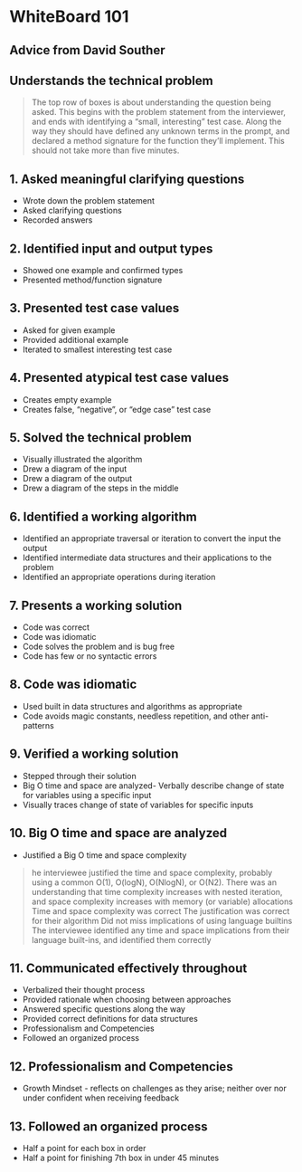 # WhiteBoard 101

## Advice from David Souther

## Understands the technical problem

> The top row of boxes is about understanding the question being asked. This begins with the problem statement from the interviewer, and ends with identifying a “small, interesting” test case. Along the way they should have defined any unknown terms in the prompt, and declared a method signature for the function they’ll implement. This should not take more than five minutes.

## 1. Asked meaningful clarifying questions

- Wrote down the problem statement
- Asked clarifying questions
- Recorded answers

## 2. Identified input and output types

- Showed one example and confirmed types
- Presented method/function signature

## 3. Presented test case values

- Asked for given example
- Provided additional example
- Iterated to smallest interesting test case

## 4. Presented atypical test case values

- Creates empty example
- Creates false, “negative”, or “edge case” test case

## 5. Solved the technical problem

- Visually illustrated the algorithm
- Drew a diagram of the input
- Drew a diagram of the output
- Drew a diagram of the steps in the middle

## 6. Identified a working algorithm

- Identified an appropriate traversal or iteration to convert the input the output
- Identified intermediate data structures and their applications to the problem
- Identified an appropriate operations during iteration

## 7. Presents a working solution

- Code was correct
- Code was idiomatic
- Code solves the problem and is bug free
- Code has few or no syntactic errors

## 8. Code was idiomatic

- Used built in data structures and algorithms as appropriate
- Code avoids magic constants, needless repetition, and other anti-patterns

## 9. Verified a working solution

- Stepped through their solution
- Big O time and space are analyzed- Verbally describe change of state for variables using a specific input
- Visually traces change of state of variables for specific inputs

## 10. Big O time and space are analyzed

- Justified a Big O time and space complexity

> he interviewee justified the time and space complexity, probably using a common O(1), O(logN), O(NlogN), or O(N2). There was an understanding that time complexity increases with nested iteration, and space complexity increases with memory (or variable) allocations
> Time and space complexity was correct
> The justification was correct for their algorithm
> Did not miss implications of using language builtins
> The interviewee identified any time and space implications from their language built-ins, and identified them correctly

## 11. Communicated effectively throughout

- Verbalized their thought process
- Provided rationale when choosing between approaches
- Answered specific questions along the way
- Provided correct definitions for data structures
- Professionalism and Competencies
- Followed an organized process

## 12. Professionalism and Competencies

- Growth Mindset - reflects on challenges as they arise; neither over nor under confident when receiving feedback

## 13. Followed an organized process

- Half a point for each box in order
- Half a point for finishing 7th box in under 45 minutes
